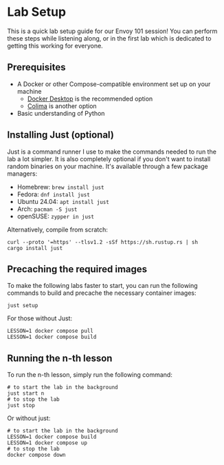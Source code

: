 # Lab Setup

This is a quick lab setup guide for our Envoy 101 session!
You can perform these steps while listening along, or in the first lab which is dedicated to getting this working for everyone.

## Prerequisites

 - A Docker or other Compose-compatible environment set up on your machine
   - [Docker Desktop](https://www.docker.com/products/docker-desktop/) is the recommended option
   - [Colima](https://github.com/abiosoft/colima) is another option
 - Basic understanding of Python

## Installing Just (optional)

Just is a command runner I use to make the commands needed to run the lab a lot simpler.
It is also completely optional if you don't want to install random binaries on your machine.
It's available through a few package managers:

 - Homebrew: `brew install just`
 - Fedora: `dnf install just`
 - Ubuntu 24.04: `apt install just`
 - Arch: `pacman -S just`
 - openSUSE: `zypper in just`

Alternatively, compile from scratch:

```
curl --proto '=https' --tlsv1.2 -sSf https://sh.rustup.rs | sh
cargo install just
```

## Precaching the required images

To make the following labs faster to start, you can run the following commands to build and precache the necessary container images:

```
just setup
```

For those without Just:

```
LESSON=1 docker compose pull
LESSON=1 docker compose build
```

## Running the n-th lesson

To run the n-th lesson, simply run the following command:

```
# to start the lab in the background
just start n
# to stop the lab
just stop
```

Or without just:

```
# to start the lab in the background
LESSON=1 docker compose build
LESSON=1 docker compose up
# to stop the lab
docker compose down
```
